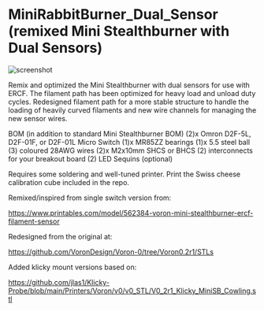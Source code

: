# MiniRabbitBurner_Dual_Sensor (remixed Mini Stealthburner with Dual Sensors)

![screenshot](https://github.com/kinematicdigit/Ministealthburner_Dual_Sensor/blob/main/media/image.png)

Remix and optimized the Mini Stealthburner with dual sensors for use with ERCF. The filament path has been optimized for heavy load and unload duty cycles. Redesigned filament path for a more stable structure to handle the loading of heavily curved filaments and new wire channels for managing the new sensor wires.

BOM (in addition to standard Mini Stealthburner BOM)
(2)x Omron D2F-5L, D2F-01F, or D2F-01L Micro Switch
(1)x MR85ZZ bearings
(1)x 5.5 steel ball
(3) coloured 28AWG wires
(2)x M2x10mm SHCS or BHCS
(2) interconnects for your breakout board
(2) LED Sequins (optional)

Requires some soldering and well-tuned printer. Print the Swiss cheese calibration cube included in the repo.

Remixed/inspired from single switch version from:

https://www.printables.com/model/562384-voron-mini-stealthburner-ercf-filament-sensor

Redesigned from the original at:

https://github.com/VoronDesign/Voron-0/tree/Voron0.2r1/STLs

Added klicky mount versions based on:

https://github.com/jlas1/Klicky-Probe/blob/main/Printers/Voron/v0/v0_STL/V0_2r1_Klicky_MiniSB_Cowling.stl
